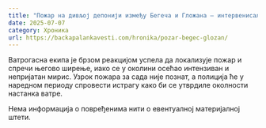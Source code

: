 ```yaml
---
title: "Пожар на дивљој депонији између Бегеча и Гложана – интервенисали ватрогасци"
date: 2025-07-07
category: Хроника
url: https://backapalankavesti.com/hronika/pozar-begec-glozan/
---
```


Ватрогасна екипа је брзом реакцијом успела да локализује пожар и спречи његово ширење, иако се у околини осећао интензиван и непријатан мирис. Узрок пожара за сада није познат, а полиција ће у наредном периоду спровести истрагу како би се утврдиле околности настанка ватре.

Нема информација о повређенима нити о евентуалној материјалној штети.
